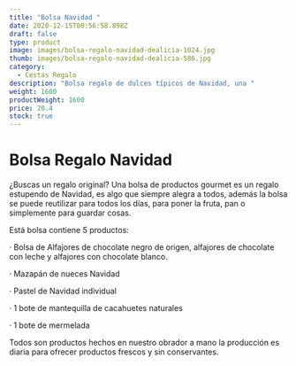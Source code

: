 ```yaml
---
title: "Bolsa Navidad "
date: 2020-12-15T00:56:58.898Z
draft: false
type: product
image: images/bolsa-regalo-navidad-dealicia-1024.jpg
thumb: images/bolsa-regalo-navidad-dealicia-586.jpg
category:
  - Cestas Regalo
description: "Bolsa regalo de dulces típicos de Navidad, una "
weight: 1600
productWeight: 1600
price: 20.4
stock: true
---
```

# Bolsa Regalo Navidad 

¿Buscas un regalo original? Una bolsa de productos gourmet es un regalo estupendo de Navidad, es algo que siempre alegra a todos, además la bolsa se puede reutilizar para todos los días, para poner la fruta, pan o simplemente para guardar cosas. 

Está bolsa contiene 5 productos: 

· Bolsa de Alfajores de chocolate negro de origen, alfajores de chocolate con leche y alfajores con chocolate blanco. 

· Mazapán de nueces Navidad 

· Pastel de Navidad individual 

· 1 bote de mantequilla de cacahuetes naturales 

· 1 bote de mermelada 

Todos son productos hechos en nuestro obrador a mano la producción es diaria para ofrecer productos frescos y sin conservantes.